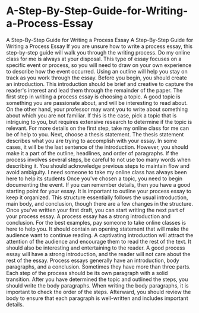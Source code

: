 # A-Step-By-Step-Guide-for-Writing-a-Process-Essay
A Step-By-Step Guide for Writing a Process Essay
A Step-By-Step Guide for Writing a Process Essay
If you are unsure how to write a process essay, this step-by-step guide will walk you through the writing process. Do my online class for me is always at your disposal. This type of essay focuses on a specific event or process, so you will need to draw on your own experience to describe how the event occurred. Using an outline will help you stay on track as you work through the essay. Before you begin, you should create an introduction. This introduction should be brief and creative to capture the reader's interest and lead them through the remainder of the paper.
The first step in writing a process essay is choosing a topic. A good topic is something you are passionate about, and will be interesting to read about. On the other hand, your professor may want you to write about something about which you are not familiar. If this is the case, pick a topic that is intriguing to you, but requires extensive research to determine if the topic is relevant. For more details on the first step, take my online class for me can be of help to you. 
Next, choose a thesis statement. The thesis statement describes what you are trying to accomplish with your essay. In some cases, it will be the last sentence of the introduction. However, you should make it a part of the outline, headlines, and order of paragraphs. If the process involves several steps, be careful to not use too many words when describing it. You should acknowledge previous steps to maintain flow and avoid ambiguity. I need someone to take my online class has always been here to help its students
Once you've chosen a topic, you need to begin documenting the event. If you can remember details, then you have a good starting point for your essay. It is important to outline your process essay to keep it organized. This structure essentially follows the usual introduction, main body, and conclusion, though there are a few changes in the structure. Once you've written your first draft, you can start writing the next part of your process essay.
A process essay has a strong introduction and conclusion. For the best examples, pay someone to take online classes is here to help you. It should contain an opening statement that will make the audience want to continue reading. A captivating introduction will attract the attention of the audience and encourage them to read the rest of the text. It should also be interesting and entertaining to the reader. A good process essay will have a strong introduction, and the reader will not care about the rest of the essay.
Process essays generally have an introduction, body paragraphs, and a conclusion. Sometimes they have more than three parts. Each step of the process should be its own paragraph with a solid transition. After you have determined the topic and outlined the steps, you should write the body paragraphs. When writing the body paragraphs, it is important to check the order of the steps. Afterward, you should review the body to ensure that each paragraph is well-written and includes important details.

